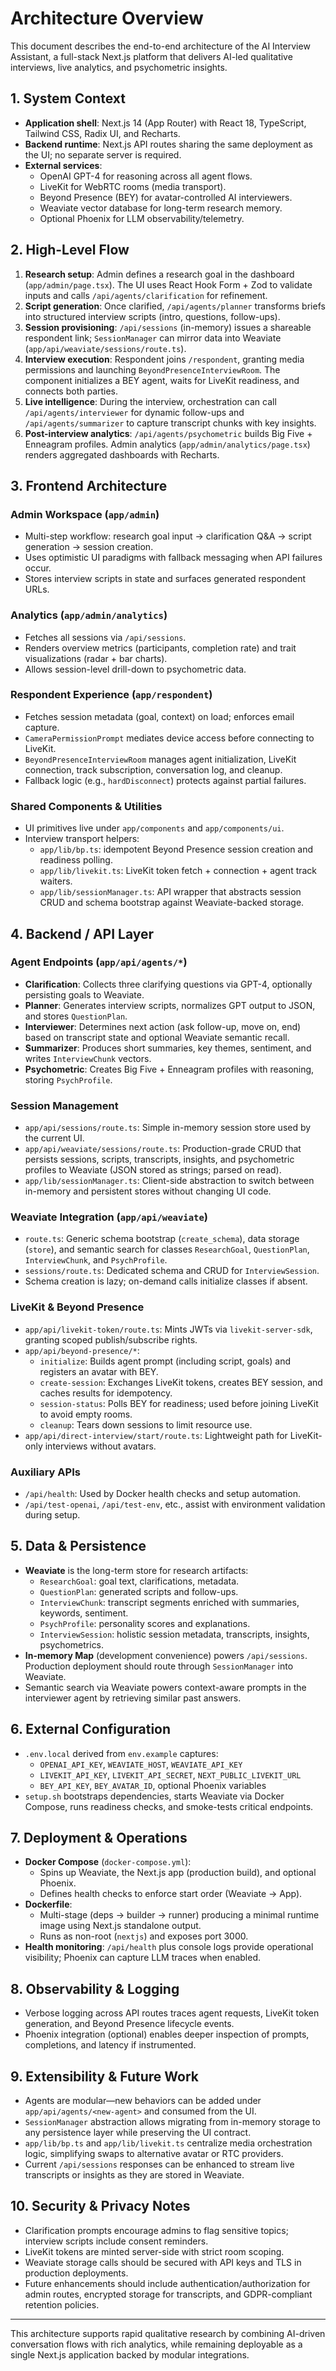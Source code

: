# Architecture Overview

This document describes the end-to-end architecture of the AI Interview Assistant, a full-stack Next.js platform that delivers AI-led qualitative interviews, live analytics, and psychometric insights.

## 1. System Context
- **Application shell**: Next.js 14 (App Router) with React 18, TypeScript, Tailwind CSS, Radix UI, and Recharts.
- **Backend runtime**: Next.js API routes sharing the same deployment as the UI; no separate server is required.
- **External services**:
  - OpenAI GPT-4 for reasoning across all agent flows.
  - LiveKit for WebRTC rooms (media transport).
  - Beyond Presence (BEY) for avatar-controlled AI interviewers.
  - Weaviate vector database for long-term research memory.
  - Optional Phoenix for LLM observability/telemetry.

## 2. High-Level Flow
1. **Research setup**: Admin defines a research goal in the dashboard (`app/admin/page.tsx`). The UI uses React Hook Form + Zod to validate inputs and calls `/api/agents/clarification` for refinement.
2. **Script generation**: Once clarified, `/api/agents/planner` transforms briefs into structured interview scripts (intro, questions, follow-ups).
3. **Session provisioning**: `/api/sessions` (in-memory) issues a shareable respondent link; `SessionManager` can mirror data into Weaviate (`app/api/weaviate/sessions/route.ts`).
4. **Interview execution**: Respondent joins `/respondent`, granting media permissions and launching `BeyondPresenceInterviewRoom`. The component initializes a BEY agent, waits for LiveKit readiness, and connects both parties.
5. **Live intelligence**: During the interview, orchestration can call `/api/agents/interviewer` for dynamic follow-ups and `/api/agents/summarizer` to capture transcript chunks with key insights.
6. **Post-interview analytics**: `/api/agents/psychometric` builds Big Five + Enneagram profiles. Admin analytics (`app/admin/analytics/page.tsx`) renders aggregated dashboards with Recharts.

## 3. Frontend Architecture
### Admin Workspace (`app/admin`)
- Multi-step workflow: research goal input → clarification Q&A → script generation → session creation.
- Uses optimistic UI paradigms with fallback messaging when API failures occur.
- Stores interview scripts in state and surfaces generated respondent URLs.

### Analytics (`app/admin/analytics`)
- Fetches all sessions via `/api/sessions`.
- Renders overview metrics (participants, completion rate) and trait visualizations (radar + bar charts).
- Allows session-level drill-down to psychometric data.

### Respondent Experience (`app/respondent`)
- Fetches session metadata (goal, context) on load; enforces email capture.
- `CameraPermissionPrompt` mediates device access before connecting to LiveKit.
- `BeyondPresenceInterviewRoom` manages agent initialization, LiveKit connection, track subscription, conversation log, and cleanup.
- Fallback logic (e.g., `hardDisconnect`) protects against partial failures.

### Shared Components & Utilities
- UI primitives live under `app/components` and `app/components/ui`.
- Interview transport helpers:
  - `app/lib/bp.ts`: idempotent Beyond Presence session creation and readiness polling.
  - `app/lib/livekit.ts`: LiveKit token fetch + connection + agent track waiters.
  - `app/lib/sessionManager.ts`: API wrapper that abstracts session CRUD and schema bootstrap against Weaviate-backed storage.

## 4. Backend / API Layer
### Agent Endpoints (`app/api/agents/*`)
- **Clarification**: Collects three clarifying questions via GPT-4, optionally persisting goals to Weaviate.
- **Planner**: Generates interview scripts, normalizes GPT output to JSON, and stores `QuestionPlan`.
- **Interviewer**: Determines next action (ask follow-up, move on, end) based on transcript state and optional Weaviate semantic recall.
- **Summarizer**: Produces short summaries, key themes, sentiment, and writes `InterviewChunk` vectors.
- **Psychometric**: Creates Big Five + Enneagram profiles with reasoning, storing `PsychProfile`.

### Session Management
- `app/api/sessions/route.ts`: Simple in-memory session store used by the current UI.
- `app/api/weaviate/sessions/route.ts`: Production-grade CRUD that persists sessions, scripts, transcripts, insights, and psychometric profiles to Weaviate (JSON stored as strings; parsed on read).
- `app/lib/sessionManager.ts`: Client-side abstraction to switch between in-memory and persistent stores without changing UI code.

### Weaviate Integration (`app/api/weaviate`)
- `route.ts`: Generic schema bootstrap (`create_schema`), data storage (`store`), and semantic search for classes `ResearchGoal`, `QuestionPlan`, `InterviewChunk`, and `PsychProfile`.
- `sessions/route.ts`: Dedicated schema and CRUD for `InterviewSession`.
- Schema creation is lazy; on-demand calls initialize classes if absent.

### LiveKit & Beyond Presence
- `app/api/livekit-token/route.ts`: Mints JWTs via `livekit-server-sdk`, granting scoped publish/subscribe rights.
- `app/api/beyond-presence/*`:
  - `initialize`: Builds agent prompt (including script, goals) and registers an avatar with BEY.
  - `create-session`: Exchanges LiveKit tokens, creates BEY session, and caches results for idempotency.
  - `session-status`: Polls BEY for readiness; used before joining LiveKit to avoid empty rooms.
  - `cleanup`: Tears down sessions to limit resource use.
- `app/api/direct-interview/start/route.ts`: Lightweight path for LiveKit-only interviews without avatars.

### Auxiliary APIs
- `/api/health`: Used by Docker health checks and setup automation.
- `/api/test-openai`, `/api/test-env`, etc., assist with environment validation during setup.

## 5. Data & Persistence
- **Weaviate** is the long-term store for research artifacts:
  - `ResearchGoal`: goal text, clarifications, metadata.
  - `QuestionPlan`: generated scripts and follow-ups.
  - `InterviewChunk`: transcript segments enriched with summaries, keywords, sentiment.
  - `PsychProfile`: personality scores and explanations.
  - `InterviewSession`: holistic session metadata, transcripts, insights, psychometrics.
- **In-memory Map** (development convenience) powers `/api/sessions`. Production deployment should route through `SessionManager` into Weaviate.
- Semantic search via Weaviate powers context-aware prompts in the interviewer agent by retrieving similar past answers.

## 6. External Configuration
- `.env.local` derived from `env.example` captures:
  - `OPENAI_API_KEY`, `WEAVIATE_HOST`, `WEAVIATE_API_KEY`
  - `LIVEKIT_API_KEY`, `LIVEKIT_API_SECRET`, `NEXT_PUBLIC_LIVEKIT_URL`
  - `BEY_API_KEY`, `BEY_AVATAR_ID`, optional Phoenix variables
- `setup.sh` bootstraps dependencies, starts Weaviate via Docker Compose, runs readiness checks, and smoke-tests critical endpoints.

## 7. Deployment & Operations
- **Docker Compose** (`docker-compose.yml`):
  - Spins up Weaviate, the Next.js app (production build), and optional Phoenix.
  - Defines health checks to enforce start order (Weaviate → App).
- **Dockerfile**:
  - Multi-stage (deps → builder → runner) producing a minimal runtime image using Next.js standalone output.
  - Runs as non-root (`nextjs`) and exposes port 3000.
- **Health monitoring**: `/api/health` plus console logs provide operational visibility; Phoenix can capture LLM traces when enabled.

## 8. Observability & Logging
- Verbose logging across API routes traces agent requests, LiveKit token generation, and Beyond Presence lifecycle events.
- Phoenix integration (optional) enables deeper inspection of prompts, completions, and latency if instrumented.

## 9. Extensibility & Future Work
- Agents are modular—new behaviors can be added under `app/api/agents/<new-agent>` and consumed from the UI.
- `SessionManager` abstraction allows migrating from in-memory storage to any persistence layer while preserving the UI contract.
- `app/lib/bp.ts` and `app/lib/livekit.ts` centralize media orchestration logic, simplifying swaps to alternative avatar or RTC providers.
- Current `/api/sessions` responses can be enhanced to stream live transcripts or insights as they are stored in Weaviate.

## 10. Security & Privacy Notes
- Clarification prompts encourage admins to flag sensitive topics; interview scripts include consent reminders.
- LiveKit tokens are minted server-side with strict room scoping.
- Weaviate storage calls should be secured with API keys and TLS in production deployments.
- Future enhancements should include authentication/authorization for admin routes, encrypted storage for transcripts, and GDPR-compliant retention policies.

---

This architecture supports rapid qualitative research by combining AI-driven conversation flows with rich analytics, while remaining deployable as a single Next.js application backed by modular integrations.
